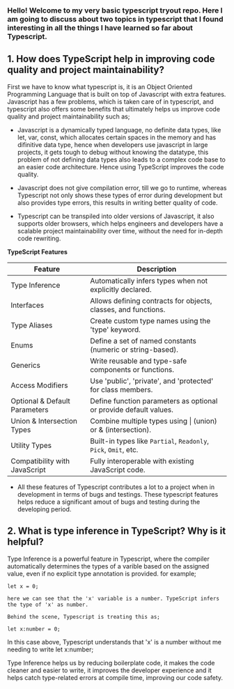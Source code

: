 ### Hello! Welcome to my very basic typescript tryout repo. Here I am going to discuss about two topics in typescript that I found interesting in all the things I have learned so far about Typescript.

##  1. How does TypeScript help in improving code quality and project maintainability?

First we have to know what typescript is, it is an Object Oriented Programming Language that is built on top of Javascript with extra features. Javascript has a few problems, which is taken care of in typescript, and typescript also offers some benefits that ultimately helps us improve code quality and project maintainability such as;

- Javascript is a dynamically typed language, no definite data types, like let, var, const, which allocates certain spaces in the memory and has difinitive data type, hence when developers use javascript in large projects, it gets tough to debug without knowing the datatype, this problem of not defining data types also leads to a complex code base to an easier code architecture. Hence using TypeScript improves the code quality.

- Javascript does not give compilation error, till we go to runtime, whereas Typescript not only shows these types of error during development but also provides type errors, this results in writing better quality of code.

- Typescript can be transpiled into older versions of Javascript, it also supports older browsers, which helps engineers and developers have a scalable project maintainability over time, without the need for in-depth code rewriting.


 **TypeScript Features**

| Feature                        | Description                                                                 |
|-------------------------------|-----------------------------------------------------------------------------|
| Type Inference                | Automatically infers types when not explicitly declared.                   |
| Interfaces                    | Allows defining contracts for objects, classes, and functions.             |
| Type Aliases                  | Create custom type names using the 'type' keyword.                         |
| Enums                         | Define a set of named constants (numeric or string-based).                 |
| Generics                      | Write reusable and type-safe components or functions.                      |
| Access Modifiers              | Use 'public', 'private', and 'protected' for class members.               |
| Optional & Default Parameters | Define function parameters as optional or provide default values.         |
| Union & Intersection Types    | Combine multiple types using \| (union) or & (intersection).            |
| Utility Types                 | Built-in types like `Partial`, `Readonly`, `Pick`, `Omit`, etc.           |
| Compatibility with JavaScript| Fully interoperable with existing JavaScript code.                         |


- All these features of Typescript contributes a lot to a project when in development in terms of bugs and testings. These typescript features helps reduce a significant amout of bugs and testing during the developing period.







## 2. What is type inference in TypeScript? Why is it helpful?

Type Inference is a powerful feature in Typescript, where the compiler automatically determines the types of a varible based on the assigned value, even if no explicit type annotation is provided. for example;

```
let x = 0;

here we can see that the 'x' variable is a number. TypeScript infers the type of 'x' as number.

Behind the scene, Typescript is treating this as;

let x:number = 0;

```
In this case above, Typescript understands that 'x' is a number without me needing to write let x:number; 

Type Inference helps us by reducing boilerplate code, it makes the code cleaner and easier to write, it improves the developer experience and it helps catch type-related errors at compile time, improving our code safety.